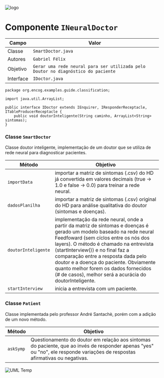 ![logo](https://i.ibb.co/VBcZVYF/jujujub.jpg)
# Componente `INeuralDoctor`

Campo | Valor
----- | -----
Classe | `SmartDoctor.java`
Autores | `Gabriel Félix`
Objetivo | `Gerar uma rede neural para ser utilizada pelo Doutor no diagnóstico do paciente`
Interface | `IDoctor.java`
~~~
package org.encog.examples.guide.classification;

import java.util.ArrayList;

public interface IDoctor extends IEnquirer, IResponderReceptacle, ITableProducerReceptacle {
    public void doutorInteligente(String caminho, ArrayList<String> sintomas);
}

~~~

### Classe `SmartDoctor`
Classe doutor inteligente, implementação de um doutor que se utiliza de rede neural para diagnosticar pacientes.

Método | Objetivo
-------| --------
`importData` | importar a matriz de sintomas (.csv) do HD já convertida em valores decimais (true -> 1.0 e false -> 0.0) para treinar a rede neural.
`dadosPlanilha` | importar a  matriz de sintomas (.csv) original do HD para análise qualitativa do doutor (sintomas e doenças).
`doutorInteligente` | implementação da rede neural, onde a partir da matriz de sintomas e doenças é gerado um modelo baseado na rede neural Feedfoward (sem cíclos entre os nós dos layers). O método é chamado na entrevista (startInterview()) e no final faz a comparação entre a resposta dada pelo doutor e a doença do paciente. Obviamente quanto melhor forem os dados fornecidos (# de casos), melhor será a acurácia do doutorInteligente. 
`startInterview` | inicia a entrevista com um paciente.

### Classe `Patient`
Classe implementada pelo professor André Santachè, porém com a adição de um novo método.

Método | Objetivo
-------| --------
`askSymp` | Questionamento do doutor em relação aos sintomas do paciente, que ao invés de responder apenas "yes" ou "no", ele responde variações de respostas afirmativas ou negativas.

![UML Temp](https://i.ibb.co/F4THmCJ/Untitled-Diagram.png)

